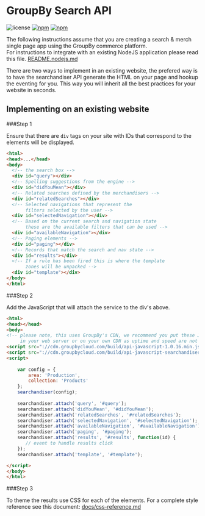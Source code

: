 GroupBy Search API
========

![license](https://img.shields.io/github/license/groupby/api-javascript.svg)
[![npm](https://img.shields.io/npm/dm/groupby-api.svg)](https://www.npmjs.com/package/groupby-api)
[![npm](https://img.shields.io/npm/v/groupby-api.svg)](https://www.npmjs.com/package/groupby-api)

The following instructions assume that you are creating a search & merch single page app using the 
GroupBy commerce platform.  
For instructions to integrate with an existing NodeJS application please read this file.
[README.nodejs.md](README.nodejs.md)

There are two ways to implement in an existing website, the prefered way is to have the searchandiser
API generate the HTML on your page and hookup the eventing for you.  This way you will inherit
all the best practices for your website in seconds.

Implementing on an existing website
---

###Step 1

Ensure that there are `div` tags on your site with IDs that correspond to the elements will be 
displayed.

```html
<html>
<head>...</head>
<body>
  <!-- the search box -->
  <div id="query"></div>
  <!-- Spelling suggestions from the engine -->
  <div id="didYouMean"></div>
  <!-- Related searches defined by the merchandisers -->
  <div id="relatedSearches"></div>
  <!-- Selected navigations that represent the 
       filters selected by the user -->
  <div id="selectedNavigation"></div>
  <!-- Based on the current search and navigation state
       these are the available filters that can be used -->
  <div id="availableNavigation"></div>
  <!-- Paging elements -->
  <div id="paging"></div>
  <!-- Records that match the search and nav state -->
  <div id="results"></div>
  <!-- If a rule has been fired this is where the template 
       zones will be unpacked -->
  <div id="template"></div>
</body>
</html>
```

###Step 2

Add the JavaScript that will attach the service to the div's above.

```html
<html>
<head></head>
<body>
<!-- please note, this uses GroupBy's CDN, we recommend you put these JavaScript files
     in your web server or on your own CDN as uptime and speed are not guaranteed -->
<script src="://cdn.groupbycloud.com/build/api-javascript-1.0.16.min.js"></script>
<script src="://cdn.groupbycloud.com/build/api-javascript-searchandiser-1.0.16.min.js"></script>
<script>
    
    var config = {
        area: 'Production',
        collection: 'Products'
    };
    searchandiser(config);
    
    searchandiser.attach('query', '#query');
    searchandiser.attach('didYouMean', '#didYouMean');
    searchandiser.attach('relatedSearches', '#relatedSearches');
    searchandiser.attach('selectedNavigation', '#selectedNavigation');
    searchandiser.attach('availableNavigation', '#availableNavigation');
    searchandiser.attach('paging', '#paging');
    searchandiser.attach('results', '#results', function(id) {
       // event to handle results click
    });
    searchandiser.attach('template', '#template');

</script>
</body>
</html>
```

###Step 3

To theme the results use CSS for each of the elements.  For a complete style reference see this 
document: [docs/css-reference.md](docs/css-reference.md)
